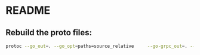 # README

## Rebuild the proto files:

```bash
protoc --go_out=. --go_opt=paths=source_relative     --go-grpc_out=. --go-grpc_opt=paths=source_relative portdomain/portdomain.proto 
```
